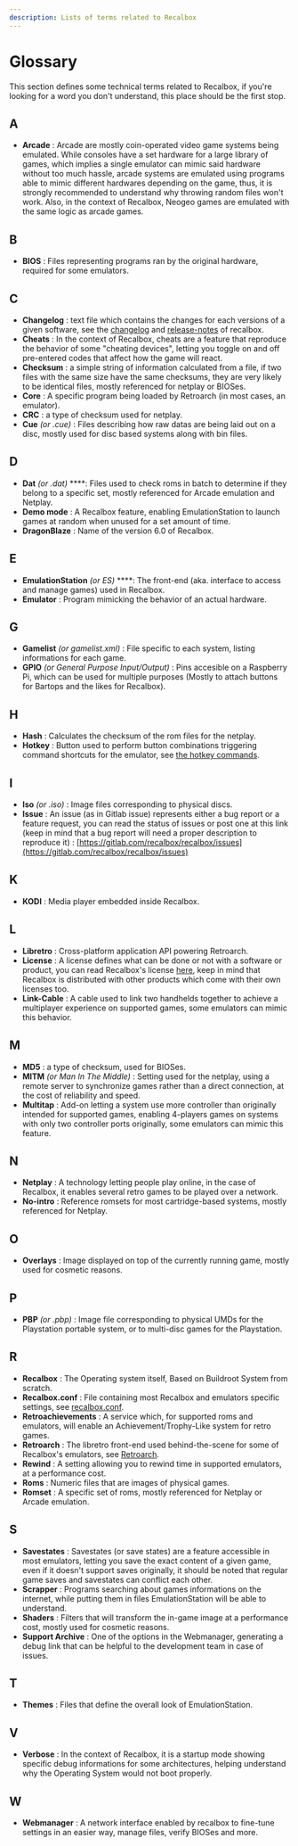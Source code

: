 ```yaml
---
description: Lists of terms related to Recalbox
---
```


# Glossary

This section defines some technical terms related to Recalbox, if you're looking for a word you don't understand, this place should be the first stop.

## A

* **Arcade** : Arcade are mostly coin-operated video game systems being emulated. While consoles have a set hardware for a large library of games, which implies a single emulator can mimic said hardware without too much hassle, arcade systems are emulated using programs able to mimic different hardwares depending on the game, thus, it is strongly recommended to understand why throwing random files won't work. Also, in the context of Recalbox, Neogeo games are emulated with the same logic as arcade games.

## B

* **BIOS** : Files representing programs ran by the original hardware, required for some emulators.

## C

* **Changelog** : text file which contains the changes for each versions of a given software, see the [changelog](https://gitlab.com/recalbox/recalbox/raw/master/CHANGELOG.md) and [release-notes](https://gitlab.com/recalbox/recalbox/raw/master/RELEASE-NOTES.md) of recalbox.
* **Cheats** : In the context of Recalbox, cheats are a feature that reproduce the behavior of some "cheating devices", letting you toggle on and off pre-entered codes that affect how the game will react.
* **Checksum** : a simple string of information calculated from a file, if two files with the same size have the same checksums, they are very likely to be identical files, mostly referenced for netplay or BIOSes.
* **Core** : A specific program being loaded by Retroarch \(in most cases, an emulator\).
* **CRC** : a type of checksum used for netplay.
* **Cue** _\(or .cue\)_ : Files describing how raw datas are being laid out on a disc, mostly used for disc based systems along with bin files.

## D

* **Dat** _\(or .dat\)_ ****: Files used to check roms in batch to determine if they belong to a specific set, mostly referenced for Arcade emulation and Netplay. 
* **Demo mode** : A Recalbox feature, enabling EmulationStation to launch games at random when unused for a set amount of time.
* **DragonBlaze** : Name of the version 6.0 of Recalbox.

## E

* **EmulationStation** _\(or ES\)_ ****: The front-end \(aka. interface to access and manage games\) used in Recalbox.
* **Emulator** : Program mimicking the behavior of an actual hardware. 

## G

* **Gamelist** _\(or gamelist.xml\)_ : File specific to each system, listing informations for each game.
* **GPIO** _\(or General Purpose Input/Output\)_ : Pins accesible on a Raspberry Pi, which can be used for multiple purposes \(Mostly to attach buttons for Bartops and the likes for Recalbox\).

## H

* **Hash** : Calculates the checksum of the rom files for the netplay.
* **Hotkey** : Button used to perform button combinations triggering command shortcuts for the emulator, see [the hotkey commands](getting-started/#b-special-commands).

## I

* **Iso** _\(or .iso\)_ : Image files corresponding to physical discs.
* **Issue** : An issue \(as in Gitlab issue\) represents either a bug report or a feature request, you can read the status of issues or post one at this link \(keep in mind that a bug report will need a proper description to reproduce it\) : [https://gitlab.com/recalbox/recalbox/issues](https://gitlab.com/recalbox/recalbox/issues)

## K

* **KODI** : Media player embedded inside Recalbox.

## L

* **Libretro** : Cross-platform application API powering Retroarch.
* **License** : A license defines what can be done or not with a software or product, you can read Recalbox's license [here](https://gitlab.com/recalbox/recalbox/blob/master/LICENSE.md), keep in mind that Recalbox is distributed with other products which come with their own licenses too.
* **Link-Cable** : A cable used to link two handhelds together to achieve a multiplayer experience on supported games, some emulators can mimic this behavior.

## M

* **MD5** : a type of checksum, used for BIOSes.
* **MITM** _\(or Man In The Middle\)_ : Setting used for the netplay, using a remote server to synchronize games rather than a direct connection, at the cost of reliability and speed.
* **Multitap** : Add-on letting a system use more controller than originally intended for supported games, enabling 4-players games on systems with only two controller ports originally, some emulators can mimic this feature.

## N

* **Netplay** : A technology letting people play online, in the case of Recalbox, it enables several retro games to be played over a network. 
* **No-intro** : Reference romsets for most cartridge-based systems, mostly referenced for Netplay.

## O

* **Overlays** : Image displayed on top of the currently running game, mostly used for cosmetic reasons.

## P

* **PBP** _\(or .pbp\)_ : Image file corresponding to physical UMDs for the Playstation portable system, or to multi-disc games for the Playstation.

## R

* **Recalbox** : The Operating system itself, Based on Buildroot System from scratch.
* **Recalbox.conf** : File containing most Recalbox and emulators specific settings, see [recalbox.conf](getting-started/the-recalbox.conf-file.md).
* **Retroachievements** : A service which, for supported roms and emulators, will enable an Achievement/Trophy-Like system for retro games.
* **Retroarch** : The libretro front-end used behind-the-scene for some of Recalbox's emulators, see [Retroarch](../advanced-user/retroarch.md).
* **Rewind** : A setting allowing you to rewind time in supported emulators, at a performance cost.
* **Roms** : Numeric files that are images of physical games.
* **Romset** : A specific set of roms, mostly referenced for Netplay or Arcade emulation.

## S

* **Savestates** : Savestates \(or save states\) are a feature accessible in most emulators, letting you save the exact content of a given game, even if it doesn't support saves originally, it should be noted that regular game saves and savestates can conflict each other.
* **Scrapper** : Programs searching about games informations on the internet, while putting them in files EmulationStation will be able to understand.
* **Shaders** : Filters that will transform the in-game image at a performance cost, mostly used for cosmetic reasons.
* **Support Archive** : One of the options in the Webmanager, generating a debug link that can be helpful to the development team in case of issues.

## T

* **Themes** : Files that define the overall look of EmulationStation.

## V

* **Verbose** : In the context of Recalbox, it is a startup mode showing specific debug informations for some architectures, helping understand why the Operating System would not boot properly.

## W

* **Webmanager** : A network interface enabled by recalbox to fine-tune settings in an easier way, manage files, verify BIOSes and more.

